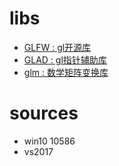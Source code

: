 # libs
- [GLFW : gl开源库](http://www.glfw.org/download.html)
- [GLAD : gl指针辅助库](https://github.com/Dav1dde/glad)
- [glm : 数学矩阵变换库](https://github.com/g-truc/glm)

# sources
- win10 10586 
- vs2017 
